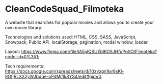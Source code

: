 # CleanCodeSquad_Filmoteka

A website that searches for popular movies and allows you to create your own movie library.

Technologies and solutions used: HTML, CSS, SASS, JavaScript, Snowpack, Public API, localStorage, pagination, modal window, loader.

Layout: https://www.figma.com/file/lA5plQSUEbIKOSJHfuPpXO/Filmoteka?node-id=0%3A1;

Tech requirements: https://docs.google.com/spreadsheets/d/10zvzgn9xr8sKl-9GfjRLXX2yWJbdqe-oPdMjflk8YS4/edit#gid=0;
